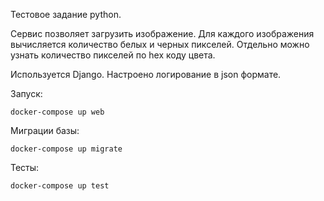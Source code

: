 Тестовое задание python.

Сервис позволяет загрузить изображение.
Для каждого изображения вычисляется количество белых и черных пикселей. Отдельно можно узнать количество пикселей по hex коду цвета.

Используется Django. Настроено логирование в json формате.

Запуск:

    docker-compose up web

Миграции базы:

    docker-compose up migrate

Тесты:

    docker-compose up test